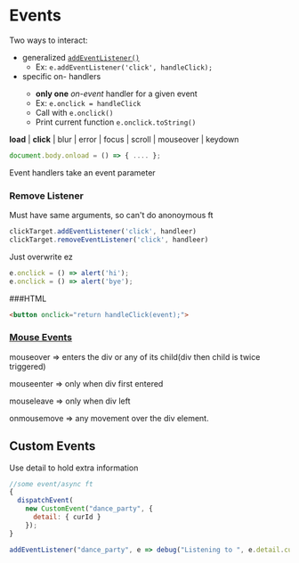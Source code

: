 # Events

Two ways to interact: 

- generalized [`addEventListener()`](https://developer.mozilla.org/en-US/docs/Web/API/EventTarget/addEventListener) 
  - Ex: `e.addEventListener('click', handleClick);`
- specific on-<event> handlers
  - **only one** *on-event* handler for a given event
  - Ex: `e.onclick = handleClick`
  - Call with  `e.onclick()`
  - Print current function `e.onclick.toString()`

**load** | **click** | blur | error | focus | scroll | mouseover | keydown

```js
document.body.onload = () => { .... };
```

Event handlers take an event parameter

### Remove Listener

Must have same arguments, so can't do anonoymous ft

```js
clickTarget.addEventListener('click', handleer)
clickTarget.removeEventListener('click', handleer)
```

Just overwrite ez

```js
e.onclick = () => alert('hi');
e.onclick = () => alert('bye');
```

###HTML

```html
<button onclick="return handleClick(event);">
```

### [Mouse Events](https://www.w3schools.com/jquery/tryit.asp?filename=tryjquery_event_mouseenter_mouseover)

mouseover => enters the div or any of its child(div then child is twice triggered)

mouseenter => only when div first entered

 mouseleave => only when div left

onmousemove  => any movement over the div element.

## Custom Events

Use detail to hold extra information 

```js
//some event/async ft
{
  dispatchEvent(
    new CustomEvent("dance_party", {
      detail: { curId }
    });
}

addEventListener("dance_party", e => debug("Listening to ", e.detail.curId));
```

